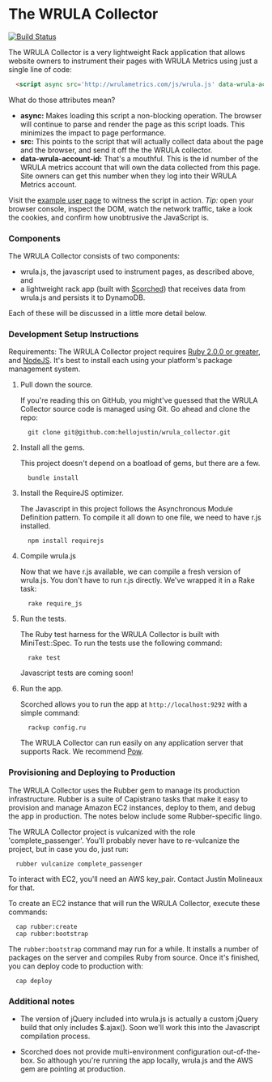 # The WRULA Collector

[![Build Status](https://travis-ci.org/hellojustin/wrula_collector.svg?branch=master)](https://travis-ci.org/hellojustin/wrula_collector)

The WRULA Collector is a very lightweight Rack application that allows website
owners to instrument their pages with WRULA Metrics using just a single line of
code:

```html
  <script async src='http://wrulametrics.com/js/wrula.js' data-wrula-account-id='8675309'></script>
```

What do those attributes mean?

- **async:** Makes loading this script a non-blocking operation. The browser will
continue to parse and render the page as this script loads. This minimizes the
impact to page performance.
- **src:** This points to the script that will actually collect data about the
page and the browser, and send it off the the WRULA collector.
- **data-wrula-account-id:** That's a mouthful. This is the id number of the
WRULA metrics account that will own the data collected from this page. Site
owners can get this number when they log into their WRULA Metrics account.

Visit the [example user page](http://wrulametrics.com/sample_user_page.html)
to witness the script in action. *Tip:* open your browser console, inspect the DOM,
watch the network traffic, take a look the cookies, and confirm how unobtrusive
the JavaScript is.

### Components

The WRULA Collector consists of two components:

- wrula.js, the javascript used to instrument pages, as described above, and
- a lightweight rack app (built with [Scorched](http://scorchedrb.com)) that
receives data from wrula.js and persists it to DynamoDB.

Each of these will be discussed in a little more detail below.

### Development Setup Instructions

Requirements: The WRULA Collector project requires
[Ruby 2.0.0 or greater](https://www.ruby-lang.org/en/downloads/), and
[NodeJS](http://nodejs.org/download/). It's best to install each using your
platform's package management system.

1. Pull down the source.

   If you're reading this on GitHub, you might've guessed that the WRULA
   Collector source code is managed using Git. Go ahead and clone the repo:

   ```Shell
     git clone git@github.com:hellojustin/wrula_collector.git
   ```

2. Install all the gems.

   This project doesn't depend on a boatload of gems, but there are a few.

   ```Shell
     bundle install
   ```

3. Install the RequireJS optimizer.

   The Javascript in this project follows the Asynchronous Module Definition
   pattern. To compile it all down to one file, we need to have r.js installed.

   ```Shell
     npm install requirejs
   ```

4. Compile wrula.js

   Now that we have r.js available, we can compile a fresh version of wrula.js.
   You don't have to run r.js directly. We've wrapped it in a Rake task:

   ```Shell
     rake require_js
   ```

5. Run the tests.

   The Ruby test harness for the WRULA Collector is built with MiniTest::Spec.
   To run the tests use the following command:

   ```Shell
     rake test
   ```

   Javascript tests are coming soon!

6. Run the app.

   Scorched allows you to run the app at `http://localhost:9292` with a simple
   command:

   ```Shell
     rackup config.ru
   ```

   The WRULA Collector can run easily on any application server that supports Rack.
   We recommend [Pow](http://pow.cx).


### Provisioning and Deploying to Production

The WRULA Collector uses the Rubber gem to manage its production infrastructure.
Rubber is a suite of Capistrano tasks that make it easy to provision and manage
Amazon EC2 instances, deploy to them, and debug the app in production. The notes
below include some Rubber-specific lingo.

The WRULA Collector project is vulcanized with the role 'complete_passenger'.
You'll probably never have to re-vulcanize the project, but in case you do, just
run:

```Shell
  rubber vulcanize complete_passenger
```

To interact with EC2, you'll need an AWS key_pair. Contact Justin Molineaux for
that.

To create an EC2 instance that will run the WRULA Collector, execute these
commands:

```Shell
  cap rubber:create
  cap rubber:bootstrap
```

The `rubber:bootstrap` command may run for a while. It installs a number of
packages on the server and compiles Ruby from source. Once it's finished, you can
deploy code to production with:

```Shell
  cap deploy
```


### Additional notes

- The version of jQuery included into wrula.js is actually a custom jQuery build
that only includes $.ajax(). Soon we'll work this into the Javascript compilation
process.

- Scorched does not provide multi-environment configuration out-of-the-box. So
although you're running the app locally, wrula.js and the AWS gem are pointing at
production.
